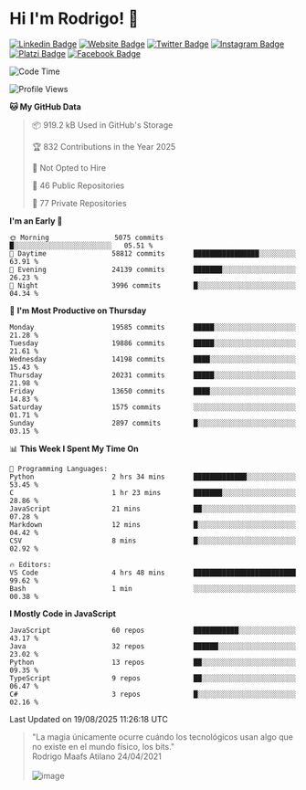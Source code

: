 # Hi I'm Rodrigo! 👋
[![Linkedin Badge](https://img.shields.io/badge/-rmaafs-blue?style=flat&logo=Linkedin&logoColor=white&link=https://www.linkedin.com/in/rmaafs/)](https://www.linkedin.com/in/rmaafs/)
[![Website Badge](https://img.shields.io/badge/-rmaafs.com-0a192f?style=flat&logo=Google-Chrome&logoColor=white&link=https://rmaafs.com)](https://rmaafs.com)
[![Twitter Badge](https://img.shields.io/badge/-@royendero-1ca0f1?style=flat&labelColor=1ca0f1&logo=twitter&logoColor=white&link=https://twitter.com/royendero)](https://twitter.com/royendero)
[![Instagram Badge](https://img.shields.io/badge/-@rmaafs-purple?style=flat&logo=instagram&logoColor=white&link=https://instagram.com/rmaafs/)](https://instagram.com/rmaafs)
[![Platzi Badge](https://img.shields.io/badge/-rmaafs-203845?style=flat&logo=Platzi&logoColor=98CA3F&link=https://platzi.com/p/rmaafs/)](https://platzi.com/p/rmaafs/)
[![Facebook Badge](https://img.shields.io/badge/-rmaafs-046CE4?style=flat&logo=Facebook&logoColor=white&link=https://www.facebook.com/rmaafs/)](https://www.facebook.com/rmaafs/)

<!--START_SECTION:waka-->
![Code Time](http://img.shields.io/badge/Code%20Time-3%2C591%20hrs%2021%20mins-blue)

![Profile Views](http://img.shields.io/badge/Profile%20Views-0-blue)

**🐱 My GitHub Data** 

> 📦 919.2 kB Used in GitHub's Storage 
 > 
> 🏆 832 Contributions in the Year 2025
 > 
> 🚫 Not Opted to Hire
 > 
> 📜 46 Public Repositories 
 > 
> 🔑 77 Private Repositories 
 > 
**I'm an Early 🐤** 

```text
🌞 Morning                5075 commits        █░░░░░░░░░░░░░░░░░░░░░░░░   05.51 % 
🌆 Daytime                58812 commits       ████████████████░░░░░░░░░   63.91 % 
🌃 Evening                24139 commits       ███████░░░░░░░░░░░░░░░░░░   26.23 % 
🌙 Night                  3996 commits        █░░░░░░░░░░░░░░░░░░░░░░░░   04.34 % 
```
📅 **I'm Most Productive on Thursday** 

```text
Monday                   19585 commits       █████░░░░░░░░░░░░░░░░░░░░   21.28 % 
Tuesday                  19886 commits       █████░░░░░░░░░░░░░░░░░░░░   21.61 % 
Wednesday                14198 commits       ████░░░░░░░░░░░░░░░░░░░░░   15.43 % 
Thursday                 20231 commits       █████░░░░░░░░░░░░░░░░░░░░   21.98 % 
Friday                   13650 commits       ████░░░░░░░░░░░░░░░░░░░░░   14.83 % 
Saturday                 1575 commits        ░░░░░░░░░░░░░░░░░░░░░░░░░   01.71 % 
Sunday                   2897 commits        █░░░░░░░░░░░░░░░░░░░░░░░░   03.15 % 
```


📊 **This Week I Spent My Time On** 

```text
💬 Programming Languages: 
Python                   2 hrs 34 mins       █████████████░░░░░░░░░░░░   53.45 % 
C                        1 hr 23 mins        ███████░░░░░░░░░░░░░░░░░░   28.86 % 
JavaScript               21 mins             ██░░░░░░░░░░░░░░░░░░░░░░░   07.28 % 
Markdown                 12 mins             █░░░░░░░░░░░░░░░░░░░░░░░░   04.42 % 
CSV                      8 mins              █░░░░░░░░░░░░░░░░░░░░░░░░   02.92 % 

🔥 Editors: 
VS Code                  4 hrs 48 mins       █████████████████████████   99.62 % 
Bash                     1 min               ░░░░░░░░░░░░░░░░░░░░░░░░░   00.38 % 
```

**I Mostly Code in JavaScript** 

```text
JavaScript               60 repos            ███████████░░░░░░░░░░░░░░   43.17 % 
Java                     32 repos            ██████░░░░░░░░░░░░░░░░░░░   23.02 % 
Python                   13 repos            ██░░░░░░░░░░░░░░░░░░░░░░░   09.35 % 
TypeScript               9 repos             ██░░░░░░░░░░░░░░░░░░░░░░░   06.47 % 
C#                       3 repos             █░░░░░░░░░░░░░░░░░░░░░░░░   02.16 % 
```




 Last Updated on 19/08/2025 11:26:18 UTC
<!--END_SECTION:waka-->

> "La magia únicamente ocurre cuándo los tecnológicos usan algo que no existe en el mundo físico, los bits."<br>
>  Rodrigo Maafs Atilano 24/04/2021
<br><br>
![image](https://user-images.githubusercontent.com/47652130/116024039-ff6eb680-a612-11eb-8b42-290c8922697e.png)
